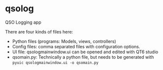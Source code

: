 # qsolog
QSO Logging app

There are four kinds of files here:
- Python files (programs: Models, views, controllers)
- Config files: comma separated files with configuration options.
- UI file: qsologmainwindow.ui can be opened and edited with QT6 studio
- qsomain.py: Technically a python file, but needs to be generated with `pyuic qsologmainwindow.ui -o qsomain.py`